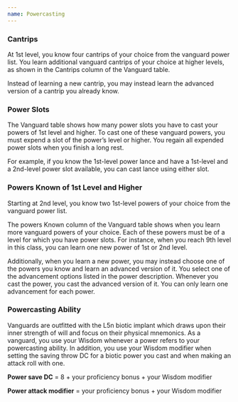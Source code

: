 ```yaml
---
name: Powercasting
---
```

### Cantrips
At 1st level, you know four cantrips of your choice from the vanguard power list. You learn additional vanguard cantrips of
your choice at higher levels, as shown in the Cantrips column of the Vanguard table.

Instead of learning a new cantrip, you may instead learn the advanced version of a cantrip you already know.

### Power Slots
The Vanguard table shows how many power slots you have to cast your powers of 1st level and higher. To cast one of these
vanguard powers, you must expend a slot of the power’s level or higher. You regain all expended power slots when you finish
a long rest.

For example, if you know the 1st-level power lance and have a 1st-level and a 2nd-level power slot available, you can
cast lance using either slot.

### Powers Known of 1st Level and Higher
Starting at 2nd level, you know two 1st-level powers of your choice from the vanguard power list.

The powers Known column of the Vanguard table shows when you learn more vanguard powers of your choice. Each of these powers
must be of a level for which you have power slots. For instance, when you reach 9th level in this class, you can learn
one new power of 1st or 2nd level.

Additionally, when you learn a new power, you may instead choose one of the powers you know and learn an advanced
version of it. You select one of the advancement options listed in the power description. Whenever you cast the power,
you cast the advanced version of it. You can only learn one advancement for each power.

### Powercasting Ability

Vanguards are outfitted with the L5n biotic implant which draws upon their inner strength of will and focus on their
physical mnemonics. As a vanguard, you use your Wisdom whenever a power refers to your powercasting ability. In addition,
you use your Wisdom modifier when setting the saving throw DC for a biotic power you cast and when making an attack roll with one.

__Power save DC__ = 8 + your proficiency bonus + your Wisdom modifier

__Power attack modifier__ = your proficiency bonus + your Wisdom modifier
